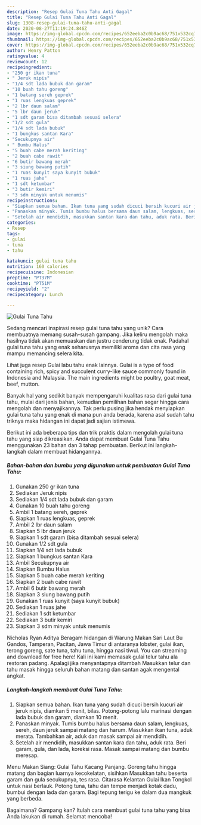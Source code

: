 ```yaml
---
description: "Resep Gulai Tuna Tahu Anti Gagal"
title: "Resep Gulai Tuna Tahu Anti Gagal"
slug: 1308-resep-gulai-tuna-tahu-anti-gagal
date: 2020-08-27T11:19:24.846Z
image: https://img-global.cpcdn.com/recipes/652eeba2c0b9ac68/751x532cq70/gulai-tuna-tahu-foto-resep-utama.jpg
thumbnail: https://img-global.cpcdn.com/recipes/652eeba2c0b9ac68/751x532cq70/gulai-tuna-tahu-foto-resep-utama.jpg
cover: https://img-global.cpcdn.com/recipes/652eeba2c0b9ac68/751x532cq70/gulai-tuna-tahu-foto-resep-utama.jpg
author: Henry Patton
ratingvalue: 4
reviewcount: 12
recipeingredient:
- "250 gr ikan tuna"
- " Jeruk nipis"
- "1/4 sdt lada bubuk dan garam"
- "10 buah tahu goreng"
- "1 batang sereh geprek"
- "1 ruas lengkuas geprek"
- "2 lbr daun salam"
- "5 lbr daun jeruk"
- "1 sdt garam bisa ditambah sesuai selera"
- "1/2 sdt gula"
- "1/4 sdt lada bubuk"
- "1 bungkus santan Kara"
- "Secukupnya air"
- " Bumbu Halus"
- "5 buah cabe merah keriting"
- "2 buah cabe rawit"
- "6 butir bawang merah"
- "3 siung bawang putih"
- "1 ruas kunyit saya kunyit bubuk"
- "1 ruas jahe"
- "1 sdt ketumbar"
- "3 butir kemiri"
- "3 sdm minyak untuk menumis"
recipeinstructions:
- "Siapkan semua bahan. Ikan tuna yang sudah dicuci bersih kucuri air jeruk nipis, diamkan 5 menit, bilas. Potong-potong lalu marinasi dengan lada bubuk dan garam, diamkan 10 menit."
- "Panaskan minyak. Tumis bumbu halus bersama daun salam, lengkuas, sereh, daun jeruk sampai matang dan harum. Masukkan ikan tuna, aduk merata. Tambahkan air, aduk dan masak sampai air mendidih."
- "Setelah air mendidih, masukkan santan kara dan tahu, aduk rata. Beri garam, gula, dan lada, koreksi rasa. Masak sampai matang dan bumbu meresap."
categories:
- Resep
tags:
- gulai
- tuna
- tahu

katakunci: gulai tuna tahu 
nutrition: 160 calories
recipecuisine: Indonesian
preptime: "PT37M"
cooktime: "PT51M"
recipeyield: "2"
recipecategory: Lunch

---
```



![Gulai Tuna Tahu](https://img-global.cpcdn.com/recipes/652eeba2c0b9ac68/751x532cq70/gulai-tuna-tahu-foto-resep-utama.jpg)

Sedang mencari inspirasi resep gulai tuna tahu yang unik? Cara membuatnya memang susah-susah gampang. Jika keliru mengolah maka hasilnya tidak akan memuaskan dan justru cenderung tidak enak. Padahal gulai tuna tahu yang enak seharusnya memiliki aroma dan cita rasa yang mampu memancing selera kita.

Lihat juga resep Gulai labu tahu enak lainnya. Gulai is a type of food containing rich, spicy and succulent curry-like sauce commonly found in Indonesia and Malaysia. The main ingredients might be poultry, goat meat, beef, mutton.

Banyak hal yang sedikit banyak mempengaruhi kualitas rasa dari gulai tuna tahu, mulai dari jenis bahan, kemudian pemilihan bahan segar hingga cara mengolah dan menyajikannya. Tak perlu pusing jika hendak menyiapkan gulai tuna tahu yang enak di mana pun anda berada, karena asal sudah tahu triknya maka hidangan ini dapat jadi sajian istimewa.


Berikut ini ada beberapa tips dan trik praktis dalam mengolah gulai tuna tahu yang siap dikreasikan. Anda dapat membuat Gulai Tuna Tahu menggunakan 23 bahan dan 3 tahap pembuatan. Berikut ini langkah-langkah dalam membuat hidangannya.

<!--inarticleads1-->

##### Bahan-bahan dan bumbu yang digunakan untuk pembuatan Gulai Tuna Tahu:

1. Gunakan 250 gr ikan tuna
1. Sediakan  Jeruk nipis
1. Sediakan 1/4 sdt lada bubuk dan garam
1. Gunakan 10 buah tahu goreng
1. Ambil 1 batang sereh, geprek
1. Siapkan 1 ruas lengkuas, geprek
1. Ambil 2 lbr daun salam
1. Siapkan 5 lbr daun jeruk
1. Siapkan 1 sdt garam (bisa ditambah sesuai selera)
1. Gunakan 1/2 sdt gula
1. Siapkan 1/4 sdt lada bubuk
1. Siapkan 1 bungkus santan Kara
1. Ambil Secukupnya air
1. Siapkan  Bumbu Halus
1. Siapkan 5 buah cabe merah keriting
1. Siapkan 2 buah cabe rawit
1. Ambil 6 butir bawang merah
1. Siapkan 3 siung bawang putih
1. Gunakan 1 ruas kunyit (saya kunyit bubuk)
1. Sediakan 1 ruas jahe
1. Sediakan 1 sdt ketumbar
1. Sediakan 3 butir kemiri
1. Siapkan 3 sdm minyak untuk menumis


Nicholas Ryan Aditya Beragam hidangan di Warung Makan Sari Laut Bu Gandos, Tamperan, Pacitan, Jawa Timur di antaranya lobster, gulai ikan, terong goreng, sate tuna, tahu tuna, hingga nasi tiwul. You can streaming and download for free here! Kali ini kami memasak gulai telur tahu ala restoran padang. Apalagi jika menyantapnya ditambah Masukkan telur dan tahu masak hingga seluruh bahan matang dan santan agak mengental angkat. 

<!--inarticleads2-->

##### Langkah-langkah membuat Gulai Tuna Tahu:

1. Siapkan semua bahan. Ikan tuna yang sudah dicuci bersih kucuri air jeruk nipis, diamkan 5 menit, bilas. Potong-potong lalu marinasi dengan lada bubuk dan garam, diamkan 10 menit.
1. Panaskan minyak. Tumis bumbu halus bersama daun salam, lengkuas, sereh, daun jeruk sampai matang dan harum. Masukkan ikan tuna, aduk merata. Tambahkan air, aduk dan masak sampai air mendidih.
1. Setelah air mendidih, masukkan santan kara dan tahu, aduk rata. Beri garam, gula, dan lada, koreksi rasa. Masak sampai matang dan bumbu meresap.


Menu Makan Siang: Gulai Tahu Kacang Panjang. Goreng tahu hingga matang dan bagian luarnya kecokelatan, sisihkan Masukkan tahu beserta garam dan gula secukupnya, tes rasa. Citarasa Kelantan Gulai Ikan Tongkol untuk nasi berlauk. Potong tuna, tahu dan tempe menjadi kotak dadu, bumbui dengan lada dan garam. Bagi tepung terigu ke dalam dua mangkuk yang berbeda. 

Bagaimana? Gampang kan? Itulah cara membuat gulai tuna tahu yang bisa Anda lakukan di rumah. Selamat mencoba!
